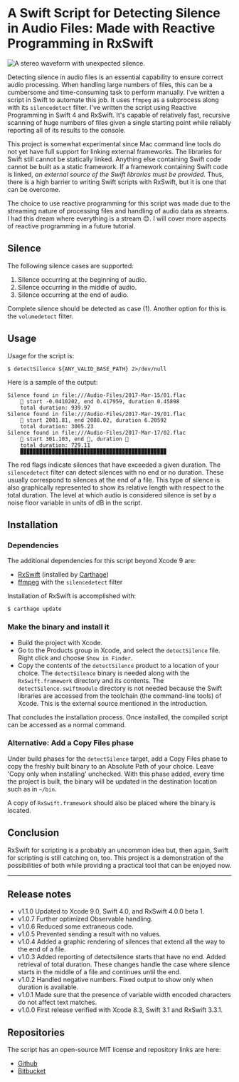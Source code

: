 # A Swift Script for Detecting Silence in Audio Files: Made with Reactive Programming in RxSwift

![A stereo waveform with unexpected silence.](https://www.ikiapps.com/img/2017-03-15-swift-script-for-detecting-silence-in-audio-files/sample-waveform-w-silence.png)

Detecting silence in audio files is an essential capability to ensure correct audio processing. When handling large numbers of files, this can be a cumbersome and time-consuming task to perform manually. I've written a script in Swift to automate this job. It uses `ffmpeg` as a subprocess along with its `silencedetect` filter. I've written the script using Reactive Programming in Swift 4 and RxSwift. It's capable of relatively fast, recursive scanning of huge numbers of files given a single starting point while reliably reporting all of its results to the console.

This project is somewhat experimental since Mac command line tools do not yet have full support for linking external frameworks. The libraries for Swift still cannot be statically linked. Anything else containing Swift code cannot be built as a static framework. If a framework containing Swift code is linked, _an external source of the Swift libraries must be provided._ Thus, there is a high barrier to writing Swift scripts with RxSwift, but it is one that can be overcome.

The choice to use reactive programming for this script was made due to the streaming nature of processing files and handling of audio data as streams. I had this dream where everything is a stream 😊. I will cover more aspects of reactive programming in a future tutorial.

## Silence

The following silence cases are supported:

1. Silence occurring at the beginning of audio.
2. Silence occurring in the middle of audio.
3. Silence occurring at the end of audio.

Complete silence should be detected as case (1). Another option for this is the `volumedetect` filter.

## Usage

Usage for the script is:

    $ detectSilence ${ANY_VALID_BASE_PATH} 2>/dev/null

Here is a sample of the output:

    Silence found in file:///Audio-Files/2017-Mar-15/01.flac
        🚩 start -0.0410202, end 0.417959, duration 0.45898 
        total duration: 939.97
    Silence found in file:///Audio-Files/2017-Mar-19/01.flac
        🚩 start 2081.81, end 2088.02, duration 6.20592
        total duration: 3005.23
    Silence found in file:///Audio-Files/2017-Mar-17/02.flac
        🚩 start 301.103, end 🔳, duration 🔳
        total duration: 729.11
        ▉▉▉▉▉▉▉▉▉▉▉▉▉▉▉▉▉▉▉▉▉▉▉▉▉▉▉▉▉▉▉▉▉▉▉▉▉▉▉▉▉▉▉▉▉▉


The red flags indicate silences that have exceeded a given duration. The `silencedetect` filter can detect silences with no end or no duration. These usually correspond to silences at the end of a file. This type of silence is also graphically represented to show its relative length with respect to the total duration. The level at which audio is considered silence is set by a noise floor variable in units of dB in the script.

## Installation

### Dependencies

The additional dependencies for this script beyond Xcode 9 are:

* [RxSwift](https://github.com/ReactiveX/RxSwift) (installed by [Carthage](https://github.com/Carthage/Carthage))
* [ffmpeg](https://trac.ffmpeg.org/wiki/CompilationGuide/MacOSX) with the `silencedetect` filter

Installation of RxSwift is accomplished with:

    $ carthage update

### Make the binary and install it

* Build the project with Xcode.
* Go to the Products group in Xcode, and select the `detectSilence` file. Right click and choose `Show in Finder`.
* Copy the contents of the `detectSilence` product to a location of your choice. The `detectSilence` binary is needed along with the `RxSwift.framework` directory and its contents. The `detectSilence.swiftmodule` directory is not needed because the Swift libraries are accessed from the toolchain (the command-line tools) of Xcode. This is the external source mentioned in the introduction.

That concludes the installation process. Once installed, the compiled script can be accessed as a normal command.

### Alternative: Add a Copy Files phase

Under build phases for the `detectSilence` target, add a Copy Files phase to copy the freshly built binary to an Absolute Path of your choice. Leave 'Copy only when installing' unchecked. With this phase added, every time the project is built, the binary will be updated in the destination location such as in `~/bin`.

A copy of `RxSwift.framework` should also be placed where the binary is located.

## Conclusion

RxSwift for scripting is a probably an uncommon idea but, then again, Swift for scripting is still catching on, too. This project is a demonstration of the possibilities of both while providing a practical tool that can be enjoyed now.

---

## Release notes

* v1.1.0 Updated to Xcode 9.0, Swift 4.0, and RxSwift 4.0.0 beta 1.
* v1.0.7 Further optimized Observable handling.
* v1.0.6 Reduced some extraneous code.
* v1.0.5 Prevented sending a result with no values.
* v1.0.4 Added a graphic rendering of silences that extend all the way to the end of a file.
* v1.0.3 Added reporting of detectsilence starts that have no end. Added retrieval of total duration. These changes handle the case where silence starts in the middle of a file and continues until the end.
* v1.0.2 Handled negative numbers. Fixed output to show only when duration is available.
* v1.0.1 Made sure that the presence of variable width encoded characters do not affect text matches.
* v1.0.0 First release verified with Xcode 8.3, Swift 3.1 and RxSwift 3.3.1.

## Repositories

The script has an open-source MIT license and repository links are here:

* [Github](https://github.com/ikiapps/detectSilence)
* [Bitbucket](https://bitbucket.org/ikiapps/detectsilence)

